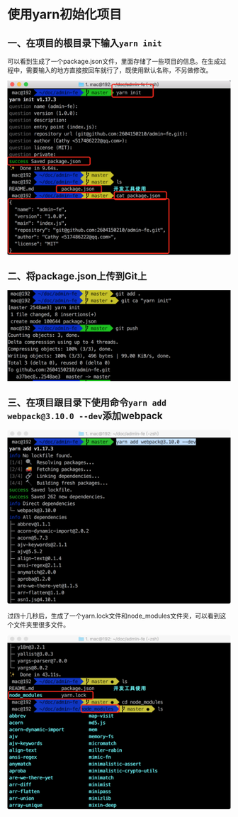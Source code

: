 # 使用yarn初始化项目

## 一、在项目的根目录下输入`yarn init`

可以看到生成了一个package.json文件，里面存储了一些项目的信息。在生成过程中，需要输入的地方直接按回车就行了，既使用默认名称，不另做修改。

![image-20190912063459030](./img/image-20190912063459030.png)





## 二、将package.json上传到Git上



![image-20190912063647333](./img/image-20190912063647333.png)



## 三、在项目跟目录下使用命令`yarn add webpack@3.10.0 --dev`添加webpack

![image-20190912063814506](./img/image-20190912063814506.png)



过四十几秒后，生成了一个yarn.lock文件和node_modules文件夹，可以看到这个文件夹里很多文件。

![image-20190912064048459](./img/image-20190912064048459.png)